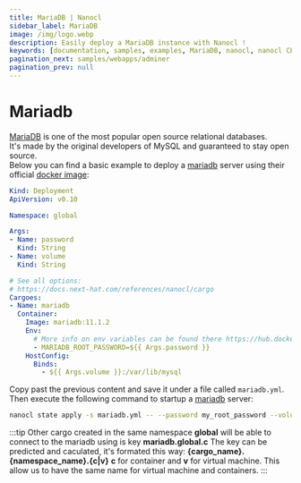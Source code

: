 ```yaml
---
title: MariaDB | Nanocl
sidebar_label: MariaDB
image: /img/logo.webp
description: Easily deploy a MariaDB instance with Nanocl !
keywords: [documentation, samples, examples, MariaDB, nanocl, nanocl CLI, CLI]
pagination_next: samples/webapps/adminer
pagination_prev: null
---
```

# Mariadb

[MariaDB][mariadb] is one of the most popular open source relational databases.<br/>
It's made by the original developers of MySQL and guaranteed to stay open source.<br />
Below you can find a basic example to deploy a [mariadb][mariadb] server using their official [docker image][docker image]:

```yaml
Kind: Deployment
ApiVersion: v0.10

Namespace: global

Args:
- Name: password
  Kind: String
- Name: volume
  Kind: String

# See all options:
# https://docs.next-hat.com/references/nanocl/cargo
Cargoes:
- Name: mariadb
  Container:
    Image: mariadb:11.1.2
    Env:
      # More info on env variables can be found there https://hub.docker.com/_/mariadb
      - MARIADB_ROOT_PASSWORD=${{ Args.password }}
    HostConfig:
      Binds:
        - ${{ Args.volume }}:/var/lib/mysql
```

Copy past the previous content and save it under a file called `mariadb.yml`.<br />
Then execute the following command to startup a [mariadb][mariadb] server:

```sh
nanocl state apply -s mariadb.yml -- --password my_root_password --volume /opt/mariadb
```

:::tip
Other cargo created in the same namespace **global** will be able to connect to the mariadb using is key **mariadb.global.c**
The key can be predicted and caculated, it's formated this way: **{cargo_name}.{namespace_name}.{c|v}** **c** for container and **v** for virtual machine.
This allow us to have the same name for virtual machine and containers.
:::

[mariadb]: https://mariadb.org
[docker image]: https://hub.docker.com/_/mariadb
